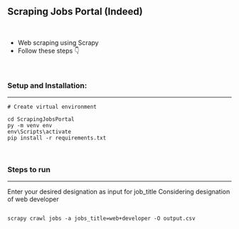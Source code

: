 ## Scraping Jobs Portal (Indeed)

<br>

- Web scraping using Scrapy
- Follow these steps 👇

<br>

### Setup and Installation:
<hr>

```
# Create virtual environment

cd ScrapingJobsPortal
py -m venv env
env\Scripts\activate
pip install -r requirements.txt

```
<br>

### Steps to run
<hr>

Enter your desired designation as input for job_title 
Considering designation of web developer

```

scrapy crawl jobs -a jobs_title=web+developer -O output.csv

```